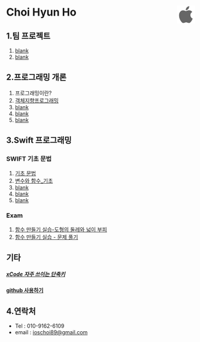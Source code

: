 Choi Hyun Ho<a href="./README.md"><img src="./Outline_img/apple.png" align="right" height="48" ></a>
===============================

1.팀 프로젝트
-------------------------------------
1. [blank]()
2. [blank]()

2.프로그래밍 개론
--------------------------------------
1. 프로그래밍이란?
2. [객체지향프로그래밍](./ClassStudy/180110/README.md)
3. [blank]()
4. [blank]()
5. [blank]()

3.Swift 프로그래밍
-------------------------------------
### SWIFT 기초 문법
1. [기초 문법](./ClassStudy/180111/README.md)
2. [변수와 함수_기초]()
3. [blank]()
4. [blank]()
5. [blank]()

### Exam

1. [함수 만들기 실습-도형의 둘레와 넓이 부피](./Practice/FunctionExam01.swift)
2. [함수 만들기 실습 - 문제 풀기](./Practice/Contents.swift)

기타
-------------------------------------
##### [xCode 자주 쓰이는 단축키](./ClassStudy/HotKey/README.md)
#### [github 사용하기](./ClassStudy/Github_Study)
4.연락처
--------------------------------------
* Tel : 010-9162-6109
* email : ioschoi89@gmail.com